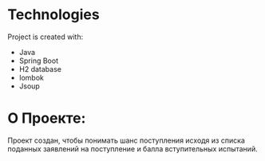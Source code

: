 # Technologies
Project is created with:
* Java
* Spring Boot
* H2 database
* lombok
* Jsoup

# О Проекте:
Проект создан, чтобы понимать шанс поступления исходя из списка поданных заявлений на поступление и балла вступительных испытаний.
